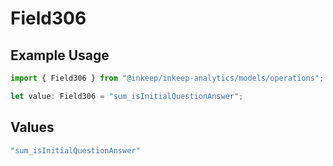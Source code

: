 # Field306

## Example Usage

```typescript
import { Field306 } from "@inkeep/inkeep-analytics/models/operations";

let value: Field306 = "sum_isInitialQuestionAnswer";
```

## Values

```typescript
"sum_isInitialQuestionAnswer"
```